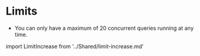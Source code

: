 # Limits

- You can only have a maximum of 20 concurrent queries running at any time.

import LimitIncrease from '../Shared/limit-increase.md'

<LimitIncrease />